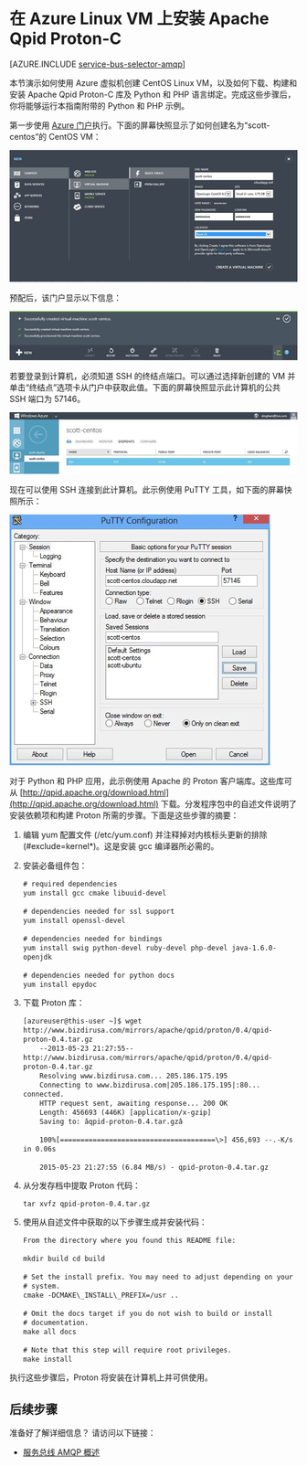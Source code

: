 <properties 
   pageTitle="如何在 Linux VM 上安装 Apache Qpid Proton-C | Windows Azure"
   description="如何使用 Azure 虚拟机创建 CentOS Linux VM 以及如何生成和安装 Apache Qpid Proton-C 库。"
   services="service-bus"
   documentationCenter="na"
   authors="sethmanheim"
   manager="timlt"
   editor="tysonn" /> 
<tags 
   ms.service="service-bus"
   ms.date="10/07/2015"
   wacn.date="11/27/2015" />

# 在 Azure Linux VM 上安装 Apache Qpid Proton-C

[AZURE.INCLUDE [service-bus-selector-amqp](../includes/service-bus-selector-amqp.md)]

本节演示如何使用 Azure 虚拟机创建 CentOS Linux VM，以及如何下载、构建和安装 Apache Qpid Proton-C 库及 Python 和 PHP 语言绑定。完成这些步骤后，你将能够运行本指南附带的 Python 和 PHP 示例。

第一步使用 [Azure 门户][]执行。下面的屏幕快照显示了如何创建名为“scott-centos”的 CentOS VM：

![Azure Linux VM 上的 Proton][0]

预配后，该门户显示以下信息：

![Azure Linux VM 上的 Proton][1]

若要登录到计算机，必须知道 SSH 的终结点端口。可以通过选择新创建的 VM 并单击“终结点”选项卡从门户中获取此值。下面的屏幕快照显示此计算机的公共 SSH 端口为 57146。

![Azure Linux VM 上的 Proton][2]

现在可以使用 SSH 连接到此计算机。此示例使用 PuTTY 工具，如下面的屏幕快照所示：

![Azure Linux VM 上的 Proton][3]

对于 Python 和 PHP 应用，此示例使用 Apache 的 Proton 客户端库。这些库可从 [http://qpid.apache.org/download.html](http://qpid.apache.org/download.html) 下载。分发程序包中的自述文件说明了安装依赖项和构建 Proton 所需的步骤。下面是这些步骤的摘要：

1.  编辑 yum 配置文件 (/etc/yum.conf) 并注释掉对内核标头更新的排除 (#exclude=kernel*)。这是安装 gcc 编译器所必需的。

2.  安装必备组件包：

	```
	# required dependencies 
	yum install gcc cmake libuuid-devel
	
	# dependencies needed for ssl support
	yum install openssl-devel
	
	# dependencies needed for bindings
	yum install swig python-devel ruby-devel php-devel java-1.6.0-openjdk
	
	# dependencies needed for python docs
	yum install epydoc
	```

1.  下载 Proton 库：

	```
	[azureuser@this-user ~]$ wget http://www.bizdirusa.com/mirrors/apache/qpid/proton/0.4/qpid-proton-0.4.tar.gz 
		--2013-05-23 21:27:55-- http://www.bizdirusa.com/mirrors/apache/qpid/proton/0.4/qpid-proton-0.4.tar.gz 
		Resolving www.bizdirusa.com... 205.186.175.195 
		Connecting to www.bizdirusa.com|205.186.175.195|:80... connected. 
		HTTP request sent, awaiting response... 200 OK 
		Length: 456693 (446K) [application/x-gzip] 
		Saving to: âqpid-proton-0.4.tar.gzâ

		100%[======================================\>] 456,693 --.-K/s in 0.06s

		2015-05-23 21:27:55 (6.84 MB/s) - qpid-proton-0.4.tar.gz
	```

1.  从分发存档中提取 Proton 代码：

	```
	tar xvfz qpid-proton-0.4.tar.gz
	```

1.  使用从自述文件中获取的以下步骤生成并安装代码：

	```
	From the directory where you found this README file:	
	
	mkdir build cd build
			
	# Set the install prefix. You may need to adjust depending on your		
	# system.		
	cmake -DCMAKE\_INSTALL\_PREFIX=/usr ..
			
	# Omit the docs target if you do not wish to build or install		
	# documentation.		
	make all docs
			
	# Note that this step will require root privileges.		
	make install
	```

执行这些步骤后，Proton 将安装在计算机上并可供使用。

## 后续步骤

准备好了解详细信息？ 请访问以下链接：

- [服务总线 AMQP 概述]

[服务总线 AMQP 概述]: /documentation/articles/service-bus-amqp-overview
[0]: ./media/service-bus-amqp-apache/amqp-apache-1.png
[1]: ./media/service-bus-amqp-apache/amqp-apache-2.png
[2]: ./media/service-bus-amqp-apache/amqp-apache-3.png
[3]: ./media/service-bus-amqp-apache/amqp-apache-4.png

[Azure 门户]: http://manage.windowsazure.cn

<!---HONumber=82-->